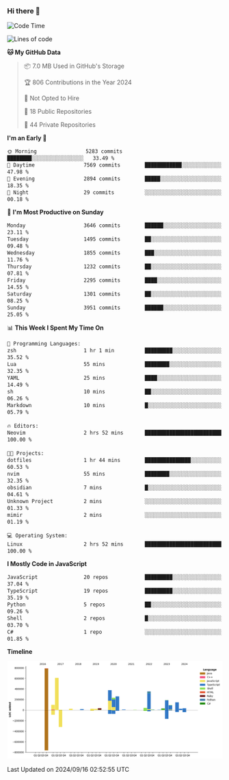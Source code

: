 ### Hi there 👋

<!--
**Clumsy-Coder/Clumsy-Coder** is a ✨ _special_ ✨ repository because its `README.md` (this file) appears on your GitHub profile.

Here are some ideas to get you started:

- 🔭 I’m currently working on ...
- 🌱 I’m currently learning ...
- 👯 I’m looking to collaborate on ...
- 🤔 I’m looking for help with ...
- 💬 Ask me about ...
- 📫 How to reach me: ...
- 😄 Pronouns: ...
- ⚡ Fun fact: ...
-->

<!-- anmol098/waka-readme-stats -->
<!--START_SECTION:waka-->
![Code Time](http://img.shields.io/badge/Code%20Time-879%20hrs%2028%20mins-blue)

![Lines of code](https://img.shields.io/badge/From%20Hello%20World%20I%27ve%20Written-3.4%20million%20lines%20of%20code-blue)

**🐱 My GitHub Data** 

> 📦 7.0 MB Used in GitHub's Storage 
 > 
> 🏆 806 Contributions in the Year 2024
 > 
> 🚫 Not Opted to Hire
 > 
> 📜 18 Public Repositories 
 > 
> 🔑 44 Private Repositories 
 > 
**I'm an Early 🐤** 

```text
🌞 Morning                5283 commits        ████████░░░░░░░░░░░░░░░░░   33.49 % 
🌆 Daytime                7569 commits        ████████████░░░░░░░░░░░░░   47.98 % 
🌃 Evening                2894 commits        █████░░░░░░░░░░░░░░░░░░░░   18.35 % 
🌙 Night                  29 commits          ░░░░░░░░░░░░░░░░░░░░░░░░░   00.18 % 
```
📅 **I'm Most Productive on Sunday** 

```text
Monday                   3646 commits        ██████░░░░░░░░░░░░░░░░░░░   23.11 % 
Tuesday                  1495 commits        ██░░░░░░░░░░░░░░░░░░░░░░░   09.48 % 
Wednesday                1855 commits        ███░░░░░░░░░░░░░░░░░░░░░░   11.76 % 
Thursday                 1232 commits        ██░░░░░░░░░░░░░░░░░░░░░░░   07.81 % 
Friday                   2295 commits        ████░░░░░░░░░░░░░░░░░░░░░   14.55 % 
Saturday                 1301 commits        ██░░░░░░░░░░░░░░░░░░░░░░░   08.25 % 
Sunday                   3951 commits        ██████░░░░░░░░░░░░░░░░░░░   25.05 % 
```


📊 **This Week I Spent My Time On** 

```text
💬 Programming Languages: 
zsh                      1 hr 1 min          █████████░░░░░░░░░░░░░░░░   35.52 % 
Lua                      55 mins             ████████░░░░░░░░░░░░░░░░░   32.35 % 
YAML                     25 mins             ████░░░░░░░░░░░░░░░░░░░░░   14.49 % 
sh                       10 mins             ██░░░░░░░░░░░░░░░░░░░░░░░   06.26 % 
Markdown                 10 mins             █░░░░░░░░░░░░░░░░░░░░░░░░   05.79 % 

🔥 Editors: 
Neovim                   2 hrs 52 mins       █████████████████████████   100.00 % 

🐱‍💻 Projects: 
dotfiles                 1 hr 44 mins        ███████████████░░░░░░░░░░   60.53 % 
nvim                     55 mins             ████████░░░░░░░░░░░░░░░░░   32.35 % 
obsidian                 7 mins              █░░░░░░░░░░░░░░░░░░░░░░░░   04.61 % 
Unknown Project          2 mins              ░░░░░░░░░░░░░░░░░░░░░░░░░   01.33 % 
mimir                    2 mins              ░░░░░░░░░░░░░░░░░░░░░░░░░   01.19 % 

💻 Operating System: 
Linux                    2 hrs 52 mins       █████████████████████████   100.00 % 
```

**I Mostly Code in JavaScript** 

```text
JavaScript               20 repos            █████████░░░░░░░░░░░░░░░░   37.04 % 
TypeScript               19 repos            █████████░░░░░░░░░░░░░░░░   35.19 % 
Python                   5 repos             ██░░░░░░░░░░░░░░░░░░░░░░░   09.26 % 
Shell                    2 repos             █░░░░░░░░░░░░░░░░░░░░░░░░   03.70 % 
C#                       1 repo              ░░░░░░░░░░░░░░░░░░░░░░░░░   01.85 % 
```



**Timeline**

![Lines of Code chart](https://raw.githubusercontent.com/Clumsy-Coder/Clumsy-Coder/main/assets/bar_graph.png)


 Last Updated on 2024/09/16 02:52:55 UTC
<!--END_SECTION:waka-->
